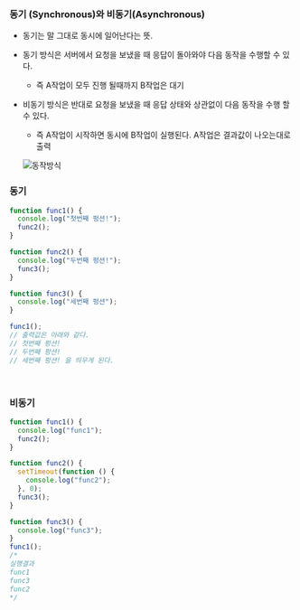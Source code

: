 ### 동기 (Synchronous)와 비동기(Asynchronous)

- 동기는 말 그대로 동시에 일어난다는 뜻.
- 동기 방식은 서버에서 요청을 보냈을 때 응답이 돌아와야 다음 동작을 수행할 수 있다.
  - 즉 A작업이 모두 진행 될때까지 B작업은 대기
- 비동기 방식은 반대로 요청을 보냈을 때 응답 상태와 상관없이 다음 동작을 수행 할 수 있다.

  - 즉 A작업이 시작하면 동시에 B작업이 실행된다. A작업은 결과값이 나오는대로 출력
    <br />

  ![동작방식](https://velog.velcdn.com/images%2Fdaybreak%2Fpost%2F1be2c518-3360-4354-beff-678bc4e13fef%2F%E1%84%89%E1%85%B3%E1%84%8F%E1%85%B3%E1%84%85%E1%85%B5%E1%86%AB%E1%84%89%E1%85%A3%E1%86%BA%202020-07-09%2016.21.39.png)
  </br>

### 동기

```js
function func1() {
  console.log("첫번째 펑션!");
  func2();
}

function func2() {
  console.log("두번째 펑션!");
  func3();
}

function func3() {
  console.log("세번째 펑션");
}

func1();
// 출력값은 아래와 같다.
// 첫번째 펑션!
// 두번째 펑션!
// 세번째 펑션! 을 띄우게 된다.
```

<br />

### 비동기

```js
function func1() {
  console.log("func1");
  func2();
}

function func2() {
  setTimeout(function () {
    console.log("func2");
  }, 0);
  func3();
}

function func3() {
  console.log("func3");
}
func1();
/*
실행결과
func1
func3
func2
*/
```

<br />
